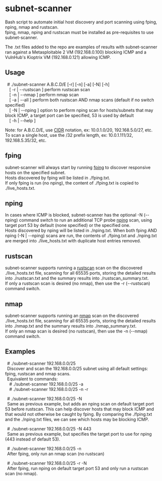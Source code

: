 # subnet-scanner
Bash script to automate initial host discovery and port scanning using fping, nping, nmap and rustscan.  
fping, nmap, nping and rustscan must be installed as pre-requisites to use subnet-scanner.  

The .txt files added to the repo are examples of results with subnet-scanner ran against a Metasploitable 2 VM (192.168.0.100) blocking ICMP and a VulnHub's Kioptrix VM (192.168.0.121) allowing ICMP.  

## Usage  
&ensp;# ./subnet-scanner A.B.C.D/E [-r] [-n] [-a] [-N] [-h]  
&ensp;&ensp;[ -r | --rustscan ] perform rustscan scan  
&ensp;&ensp;[ -n | --nmap ] perform nmap scan  
&ensp;&ensp;[ -a | --all ] perform both rustscan AND nmap scans (default if no switch specified)  
&ensp;&ensp;[ -N | --nping ] option to perform nping scan for hosts/subnets that may block ICMP, a target port can be specified, 53 is used by default  
&ensp;&ensp;[ -h | --help ]  

Note: for A.B.C.D/E, use [CIDR](https://en.wikipedia.org/wiki/Classless_Inter-Domain_Routing#CIDR_notation) notation, ex: 10.0.1.0/20, 192.168.5.0/27, etc.  
To scan a single host, use the /32 prefix length, ex: 10.0.1.111/32, 192.168.5.35/32, etc.  

## fping
subnet-scanner will always start by running [fping](https://fping.org/) to discover responsive hosts on the specified subnet.  
Hosts discovered by fping will be listed in ./fping.txt.  
If only fping is run (no nping), the content of ./fping.txt is copied to ./live_hosts.txt.  

## nping
In cases where ICMP is blocked, subnet-scanner has the optional -N (--nping) command switch to run an additional TCP probe [nping](https://nmap.org/nping/) scan, using target port 53 by default (none specified) or the specified one.  
Hosts discovered by nping will be listed in ./nping.txt.
When both fping AND nping (-N | --nping) scans are run, the contents of ./fping.txt and ./nping.txt are merged into ./live_hosts.txt with duplicate host entries removed.  
## rustscan
subnet-scanner supports running a [rustscan](https://rustscan.github.io/RustScan/) scan on the discovered ./live_hosts.txt file, scanning for all 65535 ports, storing the detailed results into ./rustscan.txt and the summary results into ./rustscan_summary.txt.  
If only a rustscan scan is desired (no nmap), then use the -r (--rustscan) command switch.  

## nmap
subnet-scanner supports running an [nmap](https://nmap.org/) scan on the discovered ./live_hosts.txt file, scanning for all 65535 ports, storing the detailed results into ./nmap.txt and the summary results into ./nmap_summary.txt.  
If only an nmap scan is desired (no rustscan), then use the -n (--nmap) command switch. 

## Examples
&ensp;# ./subnet-scanner 192.168.0.0/25  
&ensp;Discover and scan the 192.168.0.0/25 subnet using all default settings: fping, rustscan and nmap scans.  
&ensp;Equivalent to commands:  
&ensp;&ensp;# ./subnet-scanner 192.168.0.0/25 -a  
&ensp;&ensp;# ./subnet-scanner 192.168.0.0/25 -n -r  

&ensp;# ./subnet-scanner 192.168.0.0/25 -N  
&ensp;Same as previous example, but adds an nping scan on default target port 53 before rustscan. This can help discover hosts that may block ICMP and that would not otherwise be caught by fping. By comparing the ./fping.txt and the ./nping.txt files, we can see which hosts may be blocking ICMP.  

&ensp;# ./subnet-scanner 192.168.0.0/25 -N 443  
&ensp;Same as previous example, but specifies the target port to use for nping (443 instead of default 53).  

&ensp;# ./subnet-scanner 192.168.0.0/25 -n  
&ensp;After fping, only run an nmap scan (no rustscan)  

&ensp;# ./subnet-scanner 192.168.0.0/25 -r -N  
&ensp;After fping, run nping on default target port 53 and only run a rustscan scan (no nmap).
